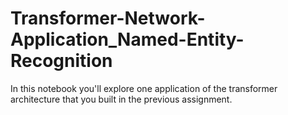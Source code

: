# Transformer-Network-Application_Named-Entity-Recognition
In this notebook you'll explore one application of the transformer architecture that you built in the previous assignment.
